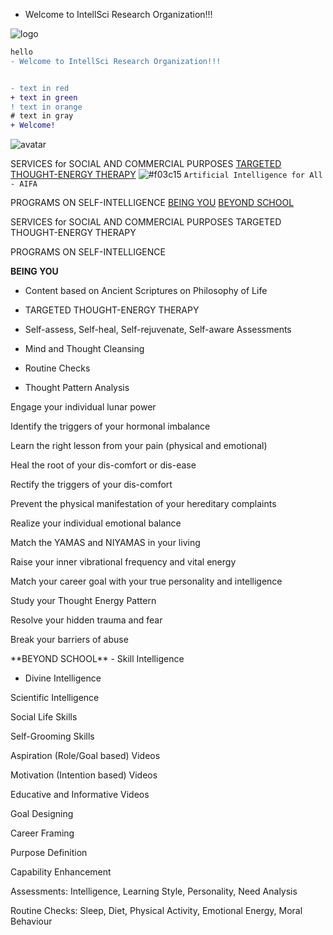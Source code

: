 
+ Welcome to IntellSci Research Organization!!!

![logo](https://user-images.githubusercontent.com/79456176/109333083-02ecf800-7885-11eb-9701-9975c8f56914.png)
```diff
hello
- Welcome to IntellSci Research Organization!!!


- text in red
+ text in green
! text in orange
# text in gray
+ Welcome!
```

![avatar](https://user-images.githubusercontent.com/79456176/109332888-bef9f300-7884-11eb-9cb0-4af37195b5f3.jpg)

SERVICES for SOCIAL AND COMMERCIAL PURPOSES
[TARGETED THOUGHT-ENERGY THERAPY](#TTT!)
![#f03c15](https://placehold.it/15/f03c15/000000?text=+) `Artificial Intelligence for All - AIFA`

PROGRAMS ON SELF-INTELLIGENCE
[BEING YOU](#beingyou)
[BEYOND SCHOOL](#beyondschool)


SERVICES for SOCIAL AND COMMERCIAL PURPOSES
<a name="TTT">
TARGETED THOUGHT-ENERGY THERAPY
  
 </a> 

PROGRAMS ON SELF-INTELLIGENCE

<a name="beingyou">

**BEING YOU**

- Content based on Ancient Scriptures on Philosophy of Life

- TARGETED THOUGHT-ENERGY THERAPY

- Self-assess, Self-heal, Self-rejuvenate, Self-aware Assessments

- Mind and Thought Cleansing

- Routine Checks

- Thought Pattern Analysis

Engage your individual lunar power

Identify the triggers of your hormonal imbalance

Learn the right lesson from your pain (physical and emotional)

Heal the root of your dis-comfort or dis-ease

Rectify the triggers of your dis-comfort

Prevent the physical manifestation of your hereditary complaints

Realize your individual emotional balance

Match the YAMAS and NIYAMAS in your living

Raise your inner vibrational frequency and vital energy

Match your career goal with your true personality and intelligence

Study your Thought Energy Pattern

Resolve your hidden trauma and fear

Break your barriers of abuse
   
</a>


<a name="beyondschool">
**BEYOND SCHOOL**
- Skill Intelligence

- Divine Intelligence

Scientific Intelligence

Social Life Skills

Self-Grooming Skills

Aspiration (Role/Goal based) Videos

Motivation (Intention based) Videos

Educative and Informative Videos

Goal Designing

Career Framing

Purpose Definition

Capability Enhancement

Assessments: Intelligence, Learning Style, Personality, Need Analysis

Routine Checks: Sleep, Diet, Physical Activity, Emotional Energy, Moral Behaviour

</a>
